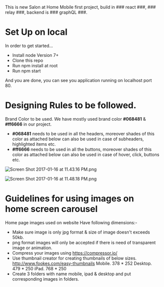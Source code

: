 This is new Salon at Home Mobile first project, build in ### react ###, ### relay ###, backend is  ### graphQL ###.

# Set Up on local #
In order to get started...
 
* Install node Version 7+
* Clone this repo
* Run npm install at root
* Run npm start

And you are done, you can see you application running on localhost port 80.



# Designing Rules to be followed. #

Brand Color to be used.
We have mostly used brand color **#068481** & **#ff6666** in our project.

* **#068481** needs to be used in all the headers, moreover shades of this color as attached below can also be used in case of subheaders, highlighted items etc.
* **#ff6666** needs to be used in all the buttons, moreover shades of this color as attached below can also be used in case of hover, click, buttons etc.

![Screen Shot 2017-01-16 at 11.43.16 PM.png](https://bitbucket.org/repo/jeKzAG/images/1810434627-Screen%20Shot%202017-01-16%20at%2011.43.16%20PM.png)

![Screen Shot 2017-01-16 at 11.48.18 PM.png](https://bitbucket.org/repo/jeKzAG/images/4123259503-Screen%20Shot%202017-01-16%20at%2011.48.18%20PM.png)

# Guidelines for using images on home screen carousel #
Home page images used on website Have following dimensions:-
* Make sure image is only jpg format & size of image doesn't exceeds 50kb.
* png format images will only be accepted if there is need of transparent image or animation.
* Compress your images using https://compressor.io/
* Use thumbnail creator for creating thumbnails of below sizes. http://www.fookes.com/easy-thumbnails
  Mobile. 
378 * 252
  Desktop.
479 * 250
  iPad.
768 * 250
* Create 3 folders with name mobile, ipad & desktop and put corresponding images in folders.

